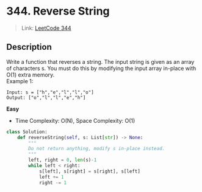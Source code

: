 # 344. Reverse String
 > Link: [LeetCode 344](https://leetcode.com/problems/reverse-string/description/)
 ## Description
Write a function that reverses a string. The input string is given as an array of characters s.
You must do this by modifying the input array in-place with O(1) extra memory.  
Example 1:
```
Input: s = ["h","e","l","l","o"]
Output: ["o","l","l","e","h"]
```

**Easy**  
- Time Complexity: O(N), Space Complexity: O(1)
```py
class Solution:
    def reverseString(self, s: List[str]) -> None:
        """
        Do not return anything, modify s in-place instead.
        """
        left, right = 0, len(s)-1
        while left < right:
            s[left], s[right] = s[right], s[left]
            left += 1
            right -= 1

```

